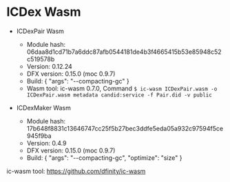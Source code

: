 # ICDex Wasm

- ICDexPair Wasm
    - Module hash: 06daa8d1cd71b7a6ddc87afb0544181de4b3f4665415b53e85948c52c519578b
    - Version: 0.12.24
    - DFX version: 0.15.0 (moc 0.9.7)
    - Build: {
        "args": "--compacting-gc"
    }
    - Wasm tool: ic-wasm 0.7.0, Command `$ ic-wasm ICDexPair.wasm -o ICDexPair.wasm metadata candid:service -f Pair.did -v public`

- ICDexMaker Wasm
    - Module hash: 17b648f8831c13646747cc25f5b27bec3ddfe5eda05a932c97594f5ce945f9ba
    - Version: 0.4.9
    - DFX version: 0.15.0 (moc 0.9.7)
    - Build: {
        "args": "--compacting-gc", 
        "optimize": "size"
    }


ic-wasm tool: https://github.com/dfinity/ic-wasm
